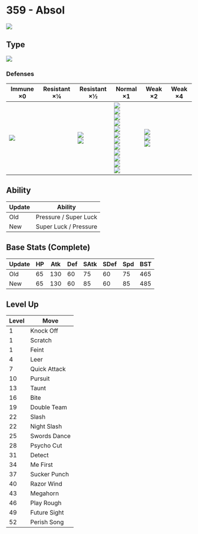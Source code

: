 # 359 - Absol
![][359]

## Type

![][dark]

### Defenses

Immune ×0 | Resistant ×¼ | Resistant ×½ | Normal ×1 | Weak ×2 | Weak ×4
---       | ---          | ---          | ---       | ---     | ---
![][psychic]<br> | | ![][ghost]<br> ![][dark]<br> | ![][normal]<br> ![][flying]<br> ![][poison]<br> ![][ground]<br> ![][rock]<br> ![][steel]<br> ![][fire]<br> ![][water]<br> ![][grass]<br> ![][electric]<br> ![][ice]<br> ![][dragon]<br> | ![][fighting]<br> ![][bug]<br> ![][fairy]<br> | | 

## Ability

Update | Ability
---    | ---
Old    | Pressure / Super Luck
New    | Super Luck / Pressure

## Base Stats (Complete)

Update | HP | Atk | Def | SAtk | SDef | Spd | BST
---    | ---| --- | --- | ---  | ---  | --- | ---
Old    | 65 |  130 |  60 |  75  |  60  |  75  |  465
New    | 65 |  130 |  60 |  85  |  60  |  85  |  485

## Level Up

Level | Move
---   | ---
  1   | Knock Off
  1   | Scratch
  1   | Feint
  4   | Leer
  7   | Quick Attack
 10   | Pursuit
 13   | Taunt
 16   | Bite
 19   | Double Team
 22   | Slash
 22   | Night Slash
 25   | Swords Dance
 28   | Psycho Cut
 31   | Detect
 34   | Me First
 37   | Sucker Punch
 40   | Razor Wind
 43   | Megahorn
 46   | Play Rough
 49   | Future Sight
 52   | Perish Song

[359]: ../img/pokemon/359.png
[normal]: ../img/types/normal.png
[fire]: ../img/types/fire.png
[fighting]: ../img/types/fighting.png
[water]: ../img/types/water.png
[flying]: ../img/types/flying.png
[grass]: ../img/types/grass.png
[poison]: ../img/types/poison.png
[electric]: ../img/types/electric.png
[ground]: ../img/types/ground.png
[psychic]: ../img/types/psychic.png
[rock]: ../img/types/rock.png
[ice]: ../img/types/ice.png
[bug]: ../img/types/bug.png
[dragon]: ../img/types/dragon.png
[ghost]: ../img/types/ghost.png
[dark]: ../img/types/dark.png
[steel]: ../img/types/steel.png
[fairy]: ../img/types/fairy.png
